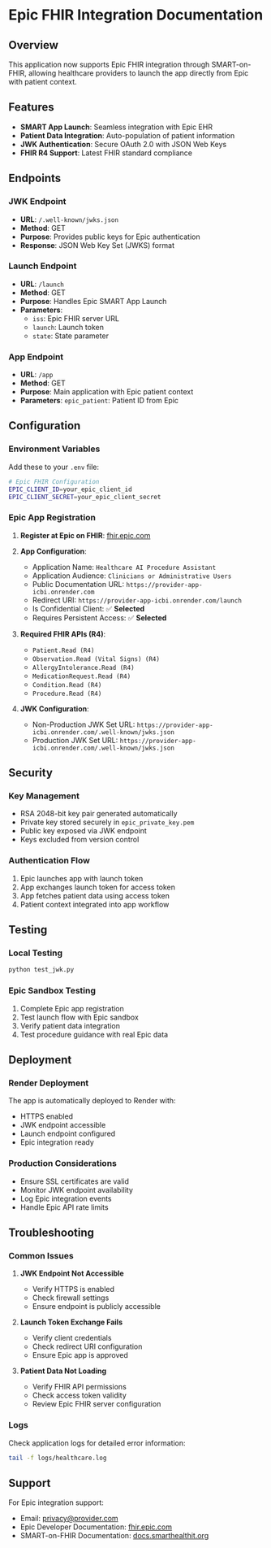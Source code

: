 # Epic FHIR Integration Documentation

## Overview

This application now supports Epic FHIR integration through SMART-on-FHIR, allowing healthcare providers to launch the app directly from Epic with patient context.

## Features

- **SMART App Launch**: Seamless integration with Epic EHR
- **Patient Data Integration**: Auto-population of patient information
- **JWK Authentication**: Secure OAuth 2.0 with JSON Web Keys
- **FHIR R4 Support**: Latest FHIR standard compliance

## Endpoints

### JWK Endpoint
- **URL**: `/.well-known/jwks.json`
- **Method**: GET
- **Purpose**: Provides public keys for Epic authentication
- **Response**: JSON Web Key Set (JWKS) format

### Launch Endpoint
- **URL**: `/launch`
- **Method**: GET
- **Purpose**: Handles Epic SMART App Launch
- **Parameters**: 
  - `iss`: Epic FHIR server URL
  - `launch`: Launch token
  - `state`: State parameter

### App Endpoint
- **URL**: `/app`
- **Method**: GET
- **Purpose**: Main application with Epic patient context
- **Parameters**: `epic_patient`: Patient ID from Epic

## Configuration

### Environment Variables

Add these to your `.env` file:

```bash
# Epic FHIR Configuration
EPIC_CLIENT_ID=your_epic_client_id
EPIC_CLIENT_SECRET=your_epic_client_secret
```

### Epic App Registration

1. **Register at Epic on FHIR**: [fhir.epic.com](https://fhir.epic.com/)
2. **App Configuration**:
   - Application Name: `Healthcare AI Procedure Assistant`
   - Application Audience: `Clinicians or Administrative Users`
   - Public Documentation URL: `https://provider-app-icbi.onrender.com`
   - Redirect URI: `https://provider-app-icbi.onrender.com/launch`
   - Is Confidential Client: ✅ **Selected**
   - Requires Persistent Access: ✅ **Selected**

3. **Required FHIR APIs (R4)**:
   - `Patient.Read (R4)`
   - `Observation.Read (Vital Signs) (R4)`
   - `AllergyIntolerance.Read (R4)`
   - `MedicationRequest.Read (R4)`
   - `Condition.Read (R4)`
   - `Procedure.Read (R4)`

4. **JWK Configuration**:
   - Non-Production JWK Set URL: `https://provider-app-icbi.onrender.com/.well-known/jwks.json`
   - Production JWK Set URL: `https://provider-app-icbi.onrender.com/.well-known/jwks.json`

## Security

### Key Management
- RSA 2048-bit key pair generated automatically
- Private key stored securely in `epic_private_key.pem`
- Public key exposed via JWK endpoint
- Keys excluded from version control

### Authentication Flow
1. Epic launches app with launch token
2. App exchanges launch token for access token
3. App fetches patient data using access token
4. Patient context integrated into app workflow

## Testing

### Local Testing
```bash
python test_jwk.py
```

### Epic Sandbox Testing
1. Complete Epic app registration
2. Test launch flow with Epic sandbox
3. Verify patient data integration
4. Test procedure guidance with real Epic data

## Deployment

### Render Deployment
The app is automatically deployed to Render with:
- HTTPS enabled
- JWK endpoint accessible
- Launch endpoint configured
- Epic integration ready

### Production Considerations
- Ensure SSL certificates are valid
- Monitor JWK endpoint availability
- Log Epic integration events
- Handle Epic API rate limits

## Troubleshooting

### Common Issues

1. **JWK Endpoint Not Accessible**
   - Verify HTTPS is enabled
   - Check firewall settings
   - Ensure endpoint is publicly accessible

2. **Launch Token Exchange Fails**
   - Verify client credentials
   - Check redirect URI configuration
   - Ensure Epic app is approved

3. **Patient Data Not Loading**
   - Verify FHIR API permissions
   - Check access token validity
   - Review Epic FHIR server configuration

### Logs
Check application logs for detailed error information:
```bash
tail -f logs/healthcare.log
```

## Support

For Epic integration support:
- Email: privacy@provider.com
- Epic Developer Documentation: [fhir.epic.com](https://fhir.epic.com/)
- SMART-on-FHIR Documentation: [docs.smarthealthit.org](https://docs.smarthealthit.org/) 